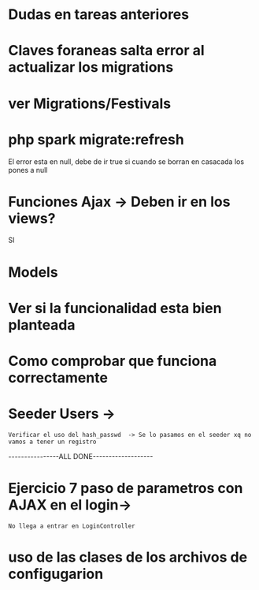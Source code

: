 # Dudas en tareas anteriores


# Claves foraneas salta error al actualizar los migrations
# ver Migrations/Festivals
# php spark migrate:refresh
El error esta en null, debe de ir true si cuando se borran en casacada los pones a null



# Funciones Ajax -> Deben ir en los views?
SI


# Models
# Ver si la funcionalidad esta bien planteada
# Como comprobar que funciona correctamente

# Seeder Users  -> 
    Verificar el uso del hash_passwd  -> Se lo pasamos en el seeder xq no vamos a tener un registro


----------------ALL DONE-------------------


# Ejercicio 7 paso de parametros con AJAX en el login-> 
    No llega a entrar en LoginController


# uso de las clases de los archivos de configugarion



